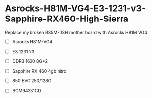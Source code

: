 # Asrocks-H81M-VG4-E3-1231-v3-Sapphire-RX460-High-Sierra
Replace my broken B85M-D3H mother board with Asrocks H81M VG4
- [ ] Asrocks H81M-VG4
- [ ] E3 1231 V3
- [ ] DDR3 1600 8G*2
- [ ] Sapphire RX 460 4gb nitro 
- [ ] 850 EVO 250/128G
- [ ] BCM94331CD 

